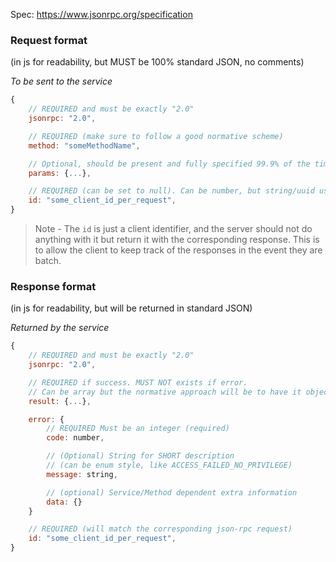 
Spec: https://www.jsonrpc.org/specification


### Request format

(in js for readability, but MUST be 100% standard JSON, no comments)

_To be sent to the service_
```js
{
    // REQUIRED and must be exactly "2.0"
    jsonrpc: "2.0", 

    // REQUIRED (make sure to follow a good normative scheme)
    method: "someMethodName", 

    // Optional, should be present and fully specified 99.9% of the time
    params: {...}, 

    // REQUIRED (can be set to null). Can be number, but string/uuid us a good normative approach
    id: "some_client_id_per_request", 
}
```

> Note - The `id` is just a client identifier, and the server should not do anything with it but return it with the corresponding response. This is to allow the client to keep track of the responses in the event they are batch.


### Response format

(in js for readability, but will be returned in standard JSON)

_Returned by the service_
```js
{
    // REQUIRED and must be exactly "2.0"
    jsonrpc: "2.0", 

    // REQUIRED if success. MUST NOT exists if error. 
    // Can be array but the normative approach will be to have it object only.
    result: {...}, 

    error: {
        // REQUIRED Must be an integer (required)
        code: number, 

        // (Optional) String for SHORT description 
        // (can be enum style, like ACCESS_FAILED_NO_PRIVILEGE)
        message: string,

        // (optional) Service/Method dependent extra information
        data: {}
    }

    // REQUIRED (will match the corresponding json-rpc request)
    id: "some_client_id_per_request", 
}
```

